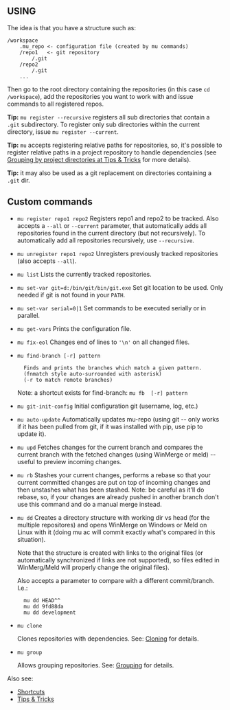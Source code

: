 USING
-----

The idea is that you have a structure such as:

    /workspace
        .mu_repo <- configuration file (created by mu commands)
        /repo1   <- git repository 
            /.git
        /repo2
            /.git
        ...
    
Then go to the root directory containing the repositories 
(in this case ``cd /workspace``), add the repositories you want 
to work with and issue commands to all registered repos.

**Tip:** ``mu register --recursive`` registers all sub directories that contain
a ``.git`` subdirectory. To register only sub directories within the current
directory, issue ``mu register --current``.

**Tip:** ``mu`` accepts registering relative paths for repositories, so, it's possible
to register relative paths in a project repository to handle dependencies 
(see [Grouping by project directories at Tips & Tricks](tips_and_tricks.md) for more details).

**Tip:** it may also be used as a git replacement on directories 
containing a ``.git`` dir.



Custom commands
----------------

* ``mu register repo1 repo2`` 
    Registers repo1 and repo2 to be tracked. Also accepts a ``--all`` or
    ``--current`` parameter, that automatically adds all repositories found in
    the current directory (but not recursively). To automatically add all
    repositories recursively, use ``--recursive``.

* ``mu unregister repo1 repo2``
    Unregisters previously tracked repositories (also accepts ``--all``).

* ``mu list``
    Lists the currently tracked repositories.

* ``mu set-var git=d:/bin/git/bin/git.exe``
    Set git location to be used. Only needed if git is not found in your ``PATH``.

* ``mu set-var serial=0|1``
    Set commands to be executed serially or in parallel.

* ``mu get-vars``
    Prints the configuration file.

* ``mu fix-eol``
    Changes end of lines to ``'\n'`` on all changed files.

* ``mu find-branch [-r] pattern``

        Finds and prints the branches which match a given pattern. 
        (fnmatch style auto-surrounded with asterisk)
        (-r to match remote branches) 
        
    Note: a shortcut exists for find-branch: `mu fb  [-r] pattern`

* ``mu git-init-config``
    Initial configuration git (username, log, etc.)

* ``mu auto-update``
    Automatically updates mu-repo (using git -- only works if it has been pulled from git, if it was installed with pip, use pip to update it).

* `mu upd` Fetches changes for the current branch and compares the current branch with the fetched changes (using WinMerge or meld) -- useful to preview incoming changes.

* `mu rb` 
    Stashes your current changes, performs a rebase so that your current committed changes are put on top of incoming changes and then unstashes what has been stashed.
    Note: be careful as it'll do rebase, so, if your changes are already pushed in another branch don't use this command and do a manual merge instead. 

* ``mu dd``
    Creates a directory structure with working dir vs head (for the multiple repositores) and opens
    WinMerge on Windows or Meld on Linux with it (doing mu ac will commit exactly 
    what's compared in this situation).

    Note that the structure is created with links to the original files (or automatically synchronized 
    if links are not supported), so files edited in WinMerg/Meld will properly change the 
    original files).


    Also accepts a parameter to compare with a different commit/branch. I.e.:

        mu dd HEAD^^
        mu dd 9fd88da
        mu dd development
     
* ``mu clone``

    Clones repositories with dependencies. See: [Cloning](cloning.md) for details.
    
* ``mu group``

    Allows grouping repositories. See: [Grouping](grouping.md) for details.
    
    
Also see:

* [Shortcuts](shortcuts.md)
* [Tips & Tricks](tips_and_tricks.md)
